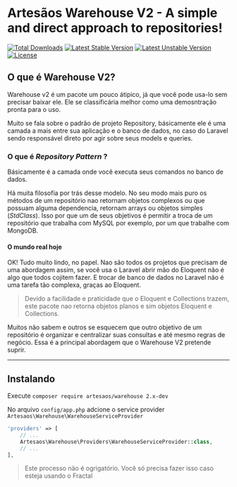 # Artesãos Warehouse V2 - A simple and direct approach to repositories!

[![Total Downloads](https://poser.pugx.org/artesaos/warehouse/downloads.svg)](https://packagist.org/packages/artesaos/warehouse)
[![Latest Stable Version](https://poser.pugx.org/artesaos/warehouse/v/stable.svg)](https://packagist.org/packages/artesaos/warehouse)
[![Latest Unstable Version](https://poser.pugx.org/artesaos/warehouse/v/unstable.svg)](https://packagist.org/packages/artesaos/warehouse)
[![License](https://poser.pugx.org/artesaos/warehouse/license.svg)](https://packagist.org/packages/artesaos/warehouse)

## O que é Warehouse V2?

Warehouse v2 é um pacote um pouco átipico, já que você pode usa-lo sem precisar baixar ele. Ele se classificária melhor como uma demosntração pronta para o uso.

Muito se fala sobre o padrão de projeto Repository, básicamente ele é uma camada a mais entre sua aplicação e o banco de dados, no caso do Laravel sendo responsável direto por agir sobre seus models e queries.

### O que é *Repository Pattern* ?

Básicamente é a camada onde você executa seus comandos no banco de dados.

Há muita filosofia por trás desse modelo. No seu modo mais puro os métodos de um repositório nao retornam objetos  complexos ou que possuam alguma dependencia, retornam arrays ou objetos simples (*StdClass*). Isso por que um de seus objetivos é permitir a troca de um repositório que trabalha com MySQL por exemplo, por um que trabalhe com MongoDB.

#### O mundo real hoje

OK! Tudo muito lindo, no papel. Nao são todos os projetos que precisam de uma abordagem assim, se você usa o Laravel abrir mão do Eloquent não é algo que todos cojitem fazer. E trocar de banco de dados no Laravel não é uma tarefa tão complexa, graças ao Eloquent.

> Devido a facilidade e praticidade que o Eloquent e Collections trazem, este pacote nao retorna objetos planos e sim objetos Eloquent e Collections.

Muitos não sabem e outros se esquecem que outro objetivo de um repositório é organizar e centralizar suas consultas e até mesmo regras de negócio. Essa é a principal abordagem que o Warehouse V2 pretende suprir.

-----------------

## Instalando

Execute `composer require artesaos/warehouse 2.x-dev`

No arquivo `config/app.php` adcione o service provider `Artesaos\Warehouse\WarehouseServiceProvider`

```php
'providers' => [
    // ...
    Artesaos\Warehouse\Providers\WarehouseServiceProvider::class,
    // ...
],
```

> Este processo não é ogrigatório. Você só precisa fazer isso caso esteja usando o Fractal